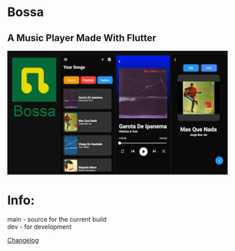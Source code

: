 # Bossa

## A Music Player Made With Flutter

![Banner](./github/markdown/banner.png "Banner")  

# Info:

main - source for the current build  
dev - for development  

[Changelog](https://github.com/BarbosaRT/Bossa/wiki)
